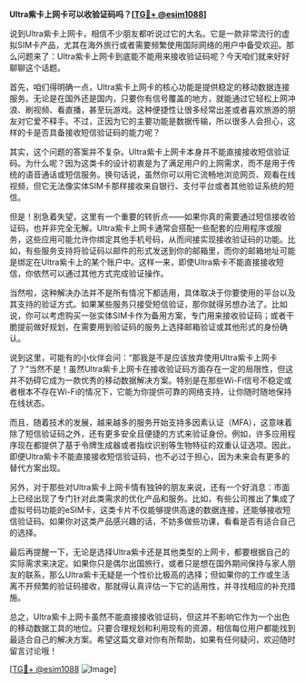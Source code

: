 **Ultra紫卡上网卡可以收验证码吗？[[TG💪+ @esim1088](https://t.me/s/esim1088)]**

说到Ultra紫卡上网卡，相信不少朋友都听说过它的大名。它是一款非常流行的虚拟SIM卡产品，尤其在海外旅行或者需要频繁使用国际网络的用户中备受欢迎。那么问题来了：Ultra紫卡上网卡到底能不能用来接收验证码呢？今天咱们就来好好聊聊这个话题。

首先，咱们得明确一点，Ultra紫卡上网卡的核心功能是提供稳定的移动数据连接服务。无论是在国外还是国内，只要你有信号覆盖的地方，就能通过它轻松上网冲浪、刷视频、看直播，甚至玩游戏。这种便捷性让很多经常出差或者喜欢旅游的朋友对它爱不释手。不过，正因为它的主要功能是数据传输，所以很多人会担心，这样的卡是否具备接收短信验证码的能力呢？

其实，这个问题的答案并不复杂。Ultra紫卡上网卡本身并不能直接接收短信验证码。为什么呢？因为这类卡的设计初衷是为了满足用户的上网需求，而不是用于传统的语音通话或短信服务。换句话说，虽然你可以用它流畅地浏览网页、观看在线视频，但它无法像实体SIM卡那样接收来自银行、支付平台或者其他验证系统的短信。

但是！别急着失望，这里有一个重要的转折点——如果你真的需要通过短信接收验证码，也并非完全无解。Ultra紫卡上网卡通常会搭配一些配套的应用程序或服务，这些应用可能允许你绑定其他手机号码，从而间接实现接收验证码的功能。比如，有些服务支持将验证码以邮件的形式发送到你的邮箱里，而你的邮箱地址可能是绑定在Ultra紫卡上的某个账户中。这样一来，即使Ultra紫卡不能直接接收短信，你依然可以通过其他方式完成验证操作。

当然啦，这种解决办法并不是所有情况下都适用，具体取决于你要使用的平台以及其支持的验证方式。如果某些服务只接受短信验证，那你就得另想办法了。比如说，你可以考虑购买一张实体SIM卡作为备用方案，专门用来接收验证码；或者干脆提前做好规划，在需要用到验证码的服务上选择邮箱验证或其他形式的身份确认。

说到这里，可能有的小伙伴会问：“那我是不是应该放弃使用Ultra紫卡上网卡了？”当然不是！虽然Ultra紫卡上网卡在接收验证码方面存在一定的局限性，但这并不妨碍它成为一款优秀的移动数据解决方案。特别是在那些Wi-Fi信号不稳定或者根本不存在Wi-Fi的情况下，它能为你提供可靠的网络支持，让你随时随地保持在线状态。

而且，随着技术的发展，越来越多的服务开始支持多因素认证（MFA），这意味着除了短信验证码之外，还有更多安全且便捷的方式来验证身份。例如，许多应用程序现在都提供了基于令牌生成器或者指纹识别等生物特征的双重认证选项。因此，即便Ultra紫卡不能直接接收短信验证码，也不必过于担心，因为未来会有更多的替代方案出现。

另外，对于那些对Ultra紫卡上网卡情有独钟的朋友来说，还有一个好消息：市面上已经出现了专门针对此类需求的优化产品和服务。比如，有些公司推出了集成了虚拟号码功能的eSIM卡，这类卡片不仅能够提供高速的数据连接，还能够接收短信验证码。如果你对这类产品感兴趣的话，不妨多做些功课，看看是否有适合自己的选择。

最后再提醒一下，无论是选择Ultra紫卡还是其他类型的上网卡，都要根据自己的实际需求来决定。如果你只是偶尔出国旅行，或者只是想在国外期间保持与家人朋友的联系，那么Ultra紫卡无疑是一个性价比极高的选择；但如果你的工作或生活离不开频繁的验证码接收，那就得认真评估一下它的适用性，并寻找相应的补充措施。

总之，Ultra紫卡上网卡虽然不能直接接收验证码，但这并不影响它作为一个出色的移动数据工具的地位。只要合理规划和利用现有的资源，相信每位用户都能找到最适合自己的解决方案。希望这篇文章对你有所帮助，如果有任何疑问，欢迎随时留言讨论哦！

[[TG💪+ @esim1088](https://t.me/s/esim1088) ![Image](https://i.postimg.cc/4NQfJmqS/Snipaste-2025-05-13-00-14-12.png)]